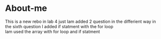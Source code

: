 # About-me
This is a new rebo 
in lab 4 just Iam added 2 question in the differient way 
in the sixth question I added if statment with the for loop  
Iam used the array with for loop and if statment 
